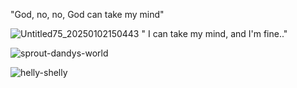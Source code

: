 "God, no, no, God can take my mind"

![Untitled75_20250102150443](https://github.com/user-attachments/assets/59b5dd7f-be11-4b1a-ae07-13f2e76ab16b)
" I can take my mind, and I'm fine.."


![sprout-dandys-world](https://github.com/user-attachments/assets/b25a3bda-f808-46c6-9e8b-8d8b618c80a0)

![helly-shelly](https://github.com/user-attachments/assets/8492bb2b-f574-4e33-80d4-be61348d5315)
